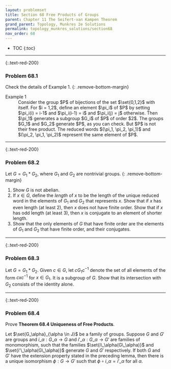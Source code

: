```yaml
---
layout: problemset
title: Section 68 Free Products of Groups
parent: Chapter 11 The Seifert-van Kampen Theorem
grand_parent: Topology, Munkres 2e Solutions
permalink: topology_munkres_solutions/section68
nav_order: 68
---
```


* TOC
{:toc}

---

{:.text-red-200}
### Problem 68.1
Check the details of Example 1.
{: .remove-bottom-margin}
<dl>
  <dt>Example 1</dt>
  <dd>
    Consider the group $P$ of bijections of the set $\set{0,1,2}$ with itself. For $i = 1,2$, define an element $\pi_i$ of $P$ by setting $\pi_i(i) = i-1$ and $\pi_i(i-1) = i$ and $\pi_i(j) = j$ otherwise. Then $\pi_1$ generates a subgroup $G_i$ of $P$ of order $2$. The groups $G_1$ and $G_2$ generate $P$, as you can check. But $P$ is not their free product. The reduced words $(\pi_1, \pi_2, \pi_1)$ and $(\pi_2, \pi_1, \pi_2)$ represent the same element of $P$.
  </dd>
</dl>

---

{:.text-red-200}
### Problem 68.2
Let $G = G_1 * G_2$, where $G_1$ and $G_2$ are nontrivial groups.
{: .remove-bottom-margin}
1. Show $G$ is not abelian.
2. If $x \in G$, define the *length* of $x$ to be the length of the unique reduced word in the elements of $G_1$ and $G_2$ that represents $x$. Show that if $x$ has even length (at least 2), then $x$ does not have finite order. Show that if $x$ has odd length (at least 3), then $x$ is conjugate to an element of shorter length.
3. Show that the only elements of $G$ that have finite order are the elements of $G_1$ and $G_2$ that have finite order, and their conjugates.

---

{:.text-red-200}
### Problem 68.3
Let $G = G_1 * G_2$. Given $c \in G$, let $cG_1c^{-1}$ denote the set of all elements of the form $cxc^{-1}$ for $x \in G_1$. It is a subgroup of $G$. Show that its intersection with $G_2$ consists of the identity alone.

---

{:.text-red-200}
### Problem 68.4
Prove **Theorem 68.4 Uniqueness of Free Products**.

Let $\set{G_\alpha}_{\alpha \in J}$ be a family of groups. Suppose $G$ and $G'$ are groups and $i\_{\alpha}: G\_\alpha \to G$ and $i'\_{\alpha}: G\_\alpha \to G'$ are families of monomorphism, such that the families $\set{i\_\alpha(G\_\alpha)}$ and $\set{i'\_\alpha(G\_\alpha)}$ generate $G$ and $G'$ respectively. If both $G$ and $G'$ have the extension property stated in the preceding lemma, then there is a unique isomorphism $\phi: G \to G'$ such that $\phi \circ i\_\alpha = i'\_\alpha$ for all $\alpha$.
